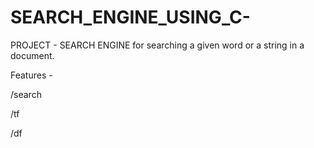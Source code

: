 # SEARCH_ENGINE_USING_C-
PROJECT - SEARCH ENGINE for searching a given word or a string in a document.


Features - 

/search


/tf


/df
